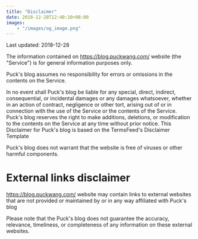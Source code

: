 ```yaml
---
title: "Disclaimer"
date: 2018-12-28T12:40:10+08:00
images:
    - "/images/og_image.png"
---
```

Last updated: 2018-12-28

The information contained on https://blog.puckwang.com/ website (the "Service") is for general information purposes only.

Puck's blog assumes no responsibility for errors or omissions in the contents on the Service.

In no event shall Puck's blog be liable for any special, direct, indirect, consequential, or incidental damages or any damages whatsoever, whether in an action of contract, negligence or other tort, arising out of or in connection with the use of the Service or the contents of the Service. Puck's blog reserves the right to make additions, deletions, or modification to the contents on the Service at any time without prior notice. This Disclaimer for Puck's blog is based on the TermsFeed's Disclaimer Template

Puck's blog does not warrant that the website is free of viruses or other harmful components.


# External links disclaimer
https://blog.puckwang.com/ website may contain links to external websites that are not provided or maintained by or in any way affiliated with Puck's blog

Please note that the Puck's blog does not guarantee the accuracy, relevance, timeliness, or completeness of any information on these external websites.